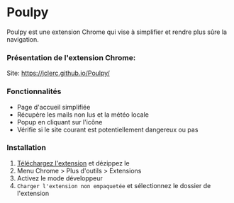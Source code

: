 # Poulpy

Poulpy est une extension Chrome qui vise à simplifier et rendre plus sûre la navigation.

### Présentation de l'extension Chrome:
Site: https://jclerc.github.io/Poulpy/

### Fonctionnalités
- Page d'accueil simplifiée
- Récupère les mails non lus et la météo locale
- Popup en cliquant sur l'icône
- Vérifie si le site courant est potentiellement dangereux ou pas

### Installation
1. [Téléchargez l'extension](https://github.com/JClerc/Poulpy/archive/master.zip) et dézippez le
2. Menu Chrome > Plus d'outils > Extensions
3. Activez le mode développeur
4. `Charger l'extension non empaquetée` et sélectionnez le dossier de l'extension
